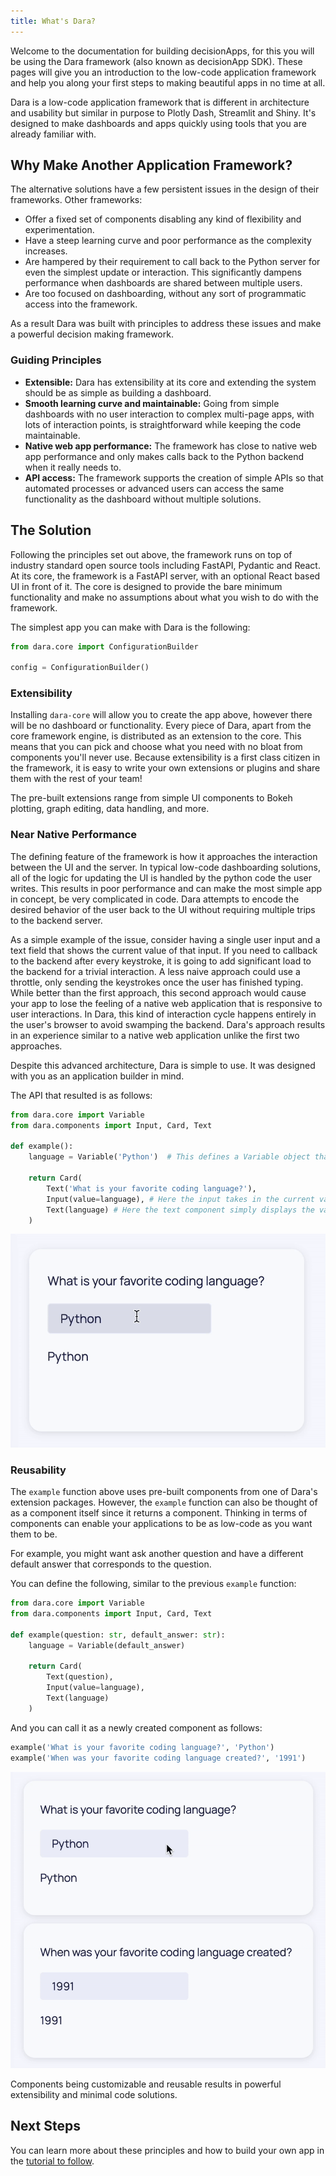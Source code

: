 ```yaml
---
title: What's Dara?
---
```


Welcome to the documentation for building decisionApps, for this you will be using the Dara framework (also known as decisionApp SDK). These pages will give you an introduction to the low-code application framework and help you along your first steps to making beautiful apps in no time at all.

Dara is a low-code application framework that is different in architecture and usability but similar in purpose to Plotly Dash, Streamlit and Shiny. It's designed to make dashboards and apps quickly using tools that you are already familiar with.

## Why Make Another Application Framework?

The alternative solutions have a few persistent issues in the design of their frameworks. Other frameworks:

- Offer a fixed set of components disabling any kind of flexibility and experimentation.
- Have a steep learning curve and poor performance as the complexity increases.
- Are hampered by their requirement to call back to the Python server for even the simplest update or interaction. This significantly dampens performance when dashboards are shared between multiple users.
- Are too focused on dashboarding, without any sort of programmatic access into the framework.

As a result Dara was built with principles to address these issues and make a powerful decision making framework.

### Guiding Principles

- **Extensible:** Dara has extensibility at its core and extending the system should be as simple as building a dashboard.
- **Smooth learning curve and maintainable:** Going from simple dashboards with no user interaction to complex multi-page apps, with lots of interaction points, is straightforward while keeping the code maintainable.
- **Native web app performance:** The framework has close to native web app performance and only makes calls back to the Python backend when it really needs to.
- **API access:** The framework supports the creation of simple APIs so that automated processes or advanced users can access the same functionality as the dashboard without multiple solutions.

## The Solution

Following the principles set out above, the framework runs on top of industry standard
open source tools including FastAPI, Pydantic and React. At its core, the framework is a FastAPI server, with an optional React based UI in front of it. The core is designed to provide the bare minimum functionality and make no assumptions about what you wish to do with the framework.

The simplest app you can make with Dara is the following:

```python
from dara.core import ConfigurationBuilder

config = ConfigurationBuilder()
```

### Extensibility

Installing `dara-core` will allow you to create the app above, however there will be no dashboard or functionality. Every piece of Dara, apart from the core framework engine, is distributed as an extension to the core. This means that you can pick and choose what you need with no bloat from components you'll never use. Because extensibility is a first class citizen in the framework, it is easy to write your own extensions or plugins and share them with the rest of your team!

The pre-built extensions range from simple UI components to Bokeh plotting, graph editing, data handling, and more.

### Near Native Performance

The defining feature of the framework is how it approaches the interaction between the UI and the server. In typical low-code dashboarding solutions, all of the logic for updating the UI is handled by the python code the user writes. This results in poor performance and can make the most simple app in concept, be very complicated in code.
Dara attempts to encode the desired behavior of the user back to the UI without requiring multiple trips to the backend server.

As a simple example of the issue, consider having a single user input and a text field that shows the current value of that input. If you need to callback to the backend after every keystroke, it is going to add significant load to the backend for a trivial interaction. A less naive approach could use a throttle, only sending the keystrokes once the user has finished typing. While better than the first approach, this second approach would cause your app to lose the feeling of a native web application that is responsive to user interactions. In Dara, this kind of interaction cycle happens entirely in the user's browser to avoid swamping the backend. Dara's approach results in an experience similar to a native web application unlike the first two approaches.

Despite this advanced architecture, Dara is simple to use. It was designed with you as an application builder in mind.

The API that resulted is as follows:

```python
from dara.core import Variable
from dara.components import Input, Card, Text

def example():
    language = Variable('Python')  # This defines a Variable object that will be used to link fields together

    return Card(
        Text('What is your favorite coding language?'),
        Input(value=language), # Here the input takes in the current value and allows for it to be updated through the user's keyboard
        Text(language) # Here the text component simply displays the value
    )
```

![Architecture Example](../assets/intro_example_1.gif)

### Reusability

The `example` function above uses pre-built components from one of Dara's extension packages. However, the `example` function can also be thought of as a component itself since it returns a component. Thinking in terms of components can enable your applications to be as low-code as you want them to be.

For example, you might want ask another question and have a different default answer that corresponds to the question.

You can define the following, similar to the previous `example` function:

```python
from dara.core import Variable
from dara.components import Input, Card, Text

def example(question: str, default_answer: str):
    language = Variable(default_answer)

    return Card(
        Text(question),
        Input(value=language),
        Text(language)
    )
```

And you can call it as a newly created component as follows:

```python
example('What is your favorite coding language?', 'Python')
example('When was your favorite coding language created?', '1991')
```

![Reusability Example](../assets/intro_example_2.gif)

Components being customizable and reusable results in powerful extensibility and minimal code solutions.

## Next Steps

You can learn more about these principles and how to build your own app in the [tutorial to follow](./local-setup.mdx).
